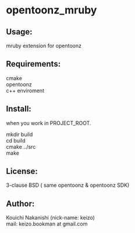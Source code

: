 opentoonz\_mruby
===============

Usage:
------
mruby extension for opentoonz

Requirements:
-------------
cmake  
opentoonz  
c++ enviroment  

Install:
--------
when you work in PROJECT\_ROOT.  
  
mkdir build  
cd build  
cmake ../src  
make  


License:
--------
3-clause BSD ( same opentoonz & opentoonz SDK)  

Author:
-------

Kouichi Nakanishi (nick-name: keizo)  
mail: keizo.bookman at gmail.com  

